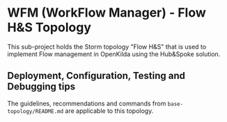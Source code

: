 # WFM (WorkFlow Manager) - Flow H&S Topology

This sub-project holds the Storm topology "Flow H&S" that is used to implement
Flow management in OpenKilda using the Hub&Spoke solution.

## Deployment, Configuration, Testing and Debugging tips 

The guidelines, recommendations and commands from `base-topology/README.md`
are applicable to this topology. 